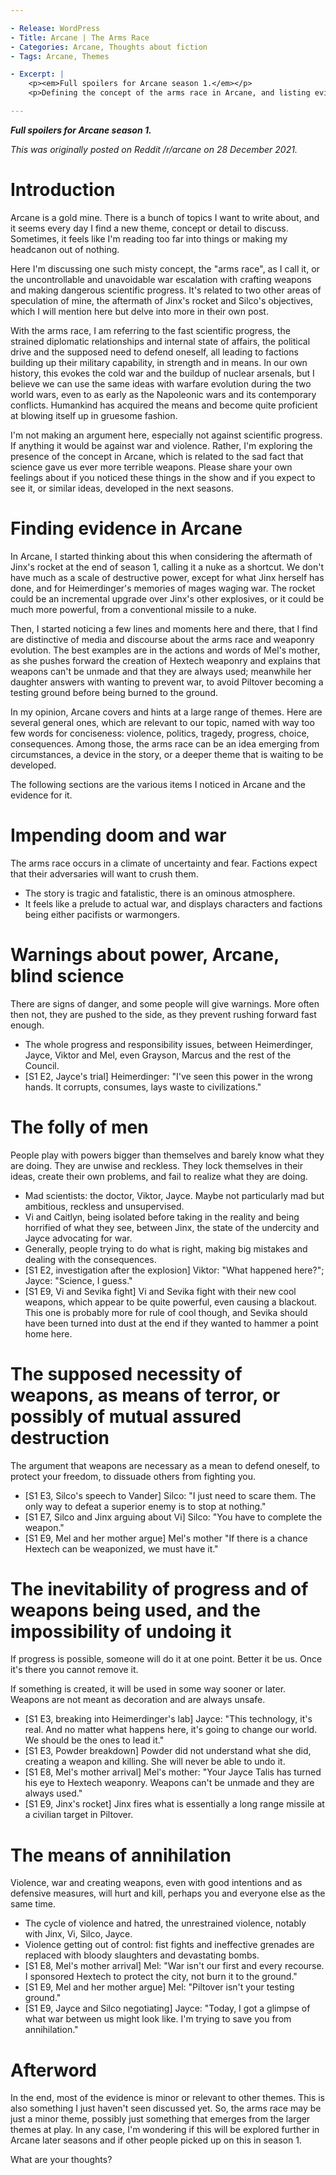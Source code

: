 ```yaml
---

- Release: WordPress
- Title: Arcane | The Arms Race
- Categories: Arcane, Thoughts about fiction
- Tags: Arcane, Themes

- Excerpt: |
    <p><em>Full spoilers for Arcane season 1.</em></p>
    <p>Defining the concept of the arms race in Arcane, and listing evidence for it.</p>

---
```


***Full spoilers for Arcane season 1.***

*This was originally posted on Reddit /r/arcane on 28 December 2021.*


# Introduction

Arcane is a gold mine. There is a bunch of topics I want to write about, and it seems every day I find a new theme, concept or detail to discuss. Sometimes, it feels like I'm reading too far into things or making my headcanon out of nothing.

Here I'm discussing one such misty concept, the "arms race", as I call it, or the uncontrollable and unavoidable war escalation with crafting weapons and making dangerous scientific progress. It's related to two other areas of speculation of mine, the aftermath of Jinx's rocket and Silco's objectives, which I will mention here but delve into more in their own post.

With the arms race, I am referring to the fast scientific progress, the strained diplomatic relationships and internal state of affairs, the political drive and the supposed need to defend oneself, all leading to factions building up their military capability, in strength and in means. In our own history, this evokes the cold war and the buildup of nuclear arsenals, but I believe we can use the same ideas with warfare evolution during the two world wars, even to as early as the Napoleonic wars and its contemporary conflicts. Humankind has acquired the means and become quite proficient at blowing itself up in gruesome fashion.

I'm not making an argument here, especially not against scientific progress. If anything it would be against war and violence. Rather, I'm exploring the presence of the concept in Arcane, which is related to the sad fact that science gave us ever more terrible weapons. Please share your own feelings about if you noticed these things in the show and if you expect to see it, or similar ideas, developed in the next seasons.


# Finding evidence in Arcane

In Arcane, I started thinking about this when considering the aftermath of Jinx's rocket at the end of season 1, calling it a nuke as a shortcut. We don't have much as a scale of destructive power, except for what Jinx herself has done, and for Heimerdinger's memories of mages waging war. The rocket could be an incremental upgrade over Jinx's other explosives, or it could be much more powerful, from a conventional missile to a nuke.

Then, I started noticing a few lines and moments here and there, that I find are distinctive of media and discourse about the arms race and weaponry evolution. The best examples are in the actions and words of Mel's mother, as she pushes forward the creation of Hextech weaponry and explains that weapons can't be unmade and that they are always used; meanwhile her daughter answers with wanting to prevent war, to avoid Piltover becoming a testing ground before being burned to the ground.

In my opinion, Arcane covers and hints at a large range of themes. Here are several general ones, which are relevant to our topic, named with way too few words for conciseness: violence, politics, tragedy, progress, choice, consequences. Among those, the arms race can be an idea emerging from circumstances, a device in the story, or a deeper theme that is waiting to be developed.

The following sections are the various items I noticed in Arcane and the evidence for it.


# Impending doom and war

The arms race occurs in a climate of uncertainty and fear. Factions expect that their adversaries will want to crush them.

- The story is tragic and fatalistic, there is an ominous atmosphere.
- It feels like a prelude to actual war, and displays characters and factions being either pacifists or warmongers.


# Warnings about power, Arcane, blind science

There are signs of danger, and some people will give warnings. More often then not, they are pushed to the side, as they prevent rushing forward fast enough.

- The whole progress and responsibility issues, between Heimerdinger, Jayce, Viktor and Mel, even Grayson, Marcus and the rest of the Council.
- [S1 E2, Jayce's trial] Heimerdinger: "I've seen this power in the wrong hands. It corrupts, consumes, lays waste to civilizations."


# The folly of men

People play with powers bigger than themselves and barely know what they are doing. They are unwise and reckless. They lock themselves in their ideas, create their own problems, and fail to realize what they are doing.

- Mad scientists: the doctor, Viktor, Jayce. Maybe not particularly mad but ambitious, reckless and unsupervised.
- Vi and Caitlyn, being isolated before taking in the reality and being horrified of what they see, between Jinx, the state of the undercity and Jayce advocating for war.
- Generally, people trying to do what is right, making big mistakes and dealing with the consequences.
- [S1 E2, investigation after the explosion] Viktor: "What happened here?"; Jayce: "Science, I guess."
- [S1 E9, Vi and Sevika fight] Vi and Sevika fight with their new cool weapons, which appear to be quite powerful, even causing a blackout. This one is probably more for rule of cool though, and Sevika should have been turned into dust at the end if they wanted to hammer a point home here.


# The supposed necessity of weapons, as means of terror, or possibly of mutual assured destruction

The argument that weapons are necessary as a mean to defend oneself, to protect your freedom, to dissuade others from fighting you.

- [S1 E3, Silco's speech to Vander] Silco: "I just need to scare them. The only way to defeat a superior enemy is to stop at nothing."
- [S1 E7, Silco and Jinx arguing about Vi] Silco: "You have to complete the weapon."
- [S1 E9, Mel and her mother argue] Mel's mother "If there is a chance Hextech can be weaponized, we must have it."


# The inevitability of progress and of weapons being used, and the impossibility of undoing it

If progress is possible, someone will do it at one point. Better it be us. Once it's there you cannot remove it.

If something is created, it will be used in some way sooner or later. Weapons are not meant as decoration and are always unsafe.

- [S1 E3, breaking into Heimerdinger's lab] Jayce: "This technology, it's real. And no matter what happens here, it's going to change our world. We should be the ones to lead it."
- [S1 E3, Powder breakdown] Powder did not understand what she did, creating a weapon and killing. She will never be able to undo it.
- [S1 E8, Mel's mother arrival] Mel's mother: "Your Jayce Talis has turned his eye to Hextech weaponry. Weapons can't be unmade and they are always used."
- [S1 E9, Jinx's rocket] Jinx fires what is essentially a long range missile at a civilian target in Piltover.


# The means of annihilation

Violence, war and creating weapons, even with good intentions and as defensive measures, will hurt and kill, perhaps you and everyone else as the same time.

- The cycle of violence and hatred, the unrestrained violence, notably with Jinx, Vi, Silco, Jayce.
- Violence getting out of control: fist fights and ineffective grenades are replaced with bloody slaughters and devastating bombs.
- [S1 E8, Mel's mother arrival] Mel: "War isn't our first and every recourse. I sponsored Hextech to protect the city, not burn it to the ground."
- [S1 E9, Mel and her mother argue] Mel: "Piltover isn't your testing ground."
- [S1 E9, Jayce and Silco negotiating] Jayce: "Today, I got a glimpse of what war between us might look like. I'm trying to save you from annihilation."


# Afterword

In the end, most of the evidence is minor or relevant to other themes. This is also something I just haven't seen discussed yet. So, the arms race may be just a minor theme, possibly just something that emerges from the larger themes at play. In any case, I'm wondering if this will be explored further in Arcane later seasons and if other people picked up on this in season 1.

What are your thoughts?
